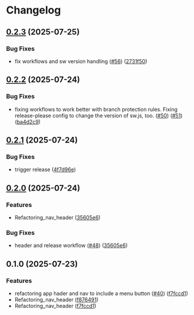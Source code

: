 # Changelog

## [0.2.3](https://github.com/DrFlowerkick/dh-amulets/compare/v0.2.2...v0.2.3) (2025-07-25)


### Bug Fixes

* fix workflows and sw version handling ([#56](https://github.com/DrFlowerkick/dh-amulets/issues/56)) ([2731f50](https://github.com/DrFlowerkick/dh-amulets/commit/2731f5030c8cb87b70d280de6fd2a83207cc99ea))

## [0.2.2](https://github.com/DrFlowerkick/dh-amulets/compare/v0.2.1...v0.2.2) (2025-07-24)


### Bug Fixes

* fixing workflows to work better with branch protection rules. Fixing release-please config to change the version of sw.js, too. ([#50](https://github.com/DrFlowerkick/dh-amulets/issues/50)) ([#51](https://github.com/DrFlowerkick/dh-amulets/issues/51)) ([ba4d2c9](https://github.com/DrFlowerkick/dh-amulets/commit/ba4d2c90bbb4e82e41052d28438dd64b00702753))

## [0.2.1](https://github.com/DrFlowerkick/dh-amulets/compare/v0.2.0...v0.2.1) (2025-07-24)


### Bug Fixes

* trigger release ([4f7d96e](https://github.com/DrFlowerkick/dh-amulets/commit/4f7d96e4db77cb54e19591f672bc657c25482c07))

## [0.2.0](https://github.com/DrFlowerkick/dh-amulets/compare/v0.1.0...v0.2.0) (2025-07-24)


### Features

* Refactoring_nav_header ([35605e6](https://github.com/DrFlowerkick/dh-amulets/commit/35605e64018c16dda709d8882094ea63ed5ae2ae))


### Bug Fixes

* header and release workflow ([#48](https://github.com/DrFlowerkick/dh-amulets/issues/48)) ([35605e6](https://github.com/DrFlowerkick/dh-amulets/commit/35605e64018c16dda709d8882094ea63ed5ae2ae))

## 0.1.0 (2025-07-23)


### Features

* refactoring app hader and nav to include a menu button ([#40](https://github.com/DrFlowerkick/dh-amulets/issues/40)) ([f7fccd1](https://github.com/DrFlowerkick/dh-amulets/commit/f7fccd1cd669e54721e753ba1d1e32dbf5bf6c38))
* Refactoring_nav_header ([f876491](https://github.com/DrFlowerkick/dh-amulets/commit/f876491e26cbc0e3c3a2f43cfea07001810742a8))
* Refactoring_nav_header ([f7fccd1](https://github.com/DrFlowerkick/dh-amulets/commit/f7fccd1cd669e54721e753ba1d1e32dbf5bf6c38))
